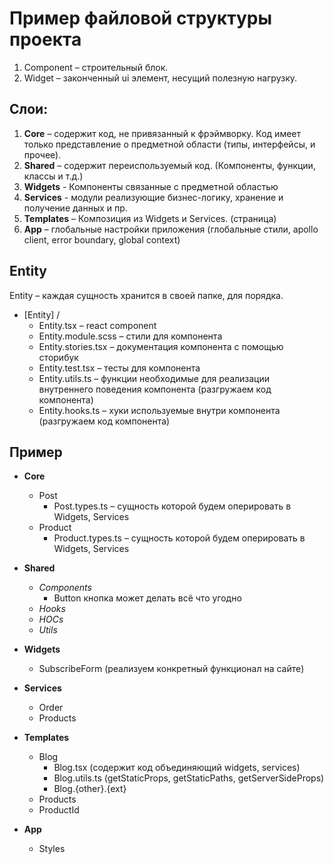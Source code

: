 # Пример файловой структуры проекта

1. Component – строительный блок.
2. Widget – законченный ui элемент, несущий полезную нагрузку.

## Слои:

1. **Сore** – содержит код, не привязанный к фрэймворку. Код имеет только представление о предметной области (типы, интерфейсы, и прочее).
2. **Shared** – содержит переиспользуемый код. (Компоненты, функции, классы и т.д.)
3. **Widgets** - Компоненты связанные с предметной областью
4. **Services** - модули реализующие бизнес-логику, хранение и получение данных и пр.
5. **Templates** – Композиция из Widgets и Services. (страница)
6. **App** – глобальные настройки приложения (глобальные стили, apollo client, error boundary, global context)

## Entity

Entity – каждая сущность хранится в своей папке, для порядка.

- [Entity] /
  - Entity.tsx – react component
  - Entity.module.scss – стили для компонента
  - Entity.stories.tsx – документация компонента с помощью сторибук
  - Entity.test.tsx – тесты для компонента
  - Entity.utils.ts – функции необходимые для реализации внутреннего поведения компонента (разгружаем код компонента)
  - Entity.hooks.ts – хуки используемые внутри компонента (разгружаем код компонента)

## Пример

- **Core**
  - Post
    - Post.types.ts – cущность которой будем оперировать в Widgets, Services
  - Product
    - Product.types.ts – cущность которой будем оперировать в Widgets, Services
- **Shared**

  - _Components_
    - Button кнопка может делать всё что угодно
  - _Hooks_
  - _HOCs_
  - _Utils_

- **Widgets**
  - SubscribeForm (реализуем конкретный функционал на сайте)
- **Services**
  - Order
  - Products
- **Templates**
  - Blog
    - Blog.tsx (содержит код объединяющий widgets, services)
    - Blog.utils.ts (getStaticProps, getStaticPaths, getServerSideProps)
    - Blog.{other}.{ext}
  - Products
  - ProductId
- **App**
  - Styles
